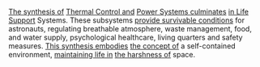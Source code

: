 
[The synthesis of](1/3/1/2/3/2/1/1/2/2/1/.Synthesis) [Thermal Control and](1/3/3/2/1/.Thermal%20Control) [Power Systems culminates](1/3/3/2/2/.Power%20Systems) [in Life Support](3/3/2/2/2/1/2/.Life%20and%20Death) Systems. These subsystems [provide survivable conditions](3/1/3/1/3/3/3/.Contingency%20Planning) for astronauts, regulating breathable atmosphere, waste management, food, and water supply, psychological healthcare, living quarters and safety measures. [This synthesis embodies](1/3/1/2/3/2/1/1/2/2/1/.Synthesis) [the concept of](2/1/3/2/2/2/2/.Concept) a self-contained environment, [maintaining life in](2/1/1/.Life%20in%20Raw%20Environment) [the harshness of](2/1/3/1/3/2/.Roughness) space.

